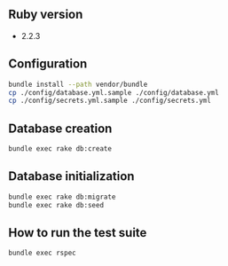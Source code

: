 ## Ruby version
- 2.2.3

## Configuration
~~~ sh
bundle install --path vendor/bundle
cp ./config/database.yml.sample ./config/database.yml
cp ./config/secrets.yml.sample ./config/secrets.yml
~~~

## Database creation
~~~ sh
bundle exec rake db:create
~~~

## Database initialization
~~~ sh
bundle exec rake db:migrate
bundle exec rake db:seed
~~~

## How to run the test suite
~~~ sh
bundle exec rspec
~~~

